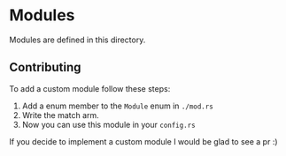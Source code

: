 # Modules

Modules are defined in this directory.

## Contributing

To add a custom module follow these steps:

1. Add a enum member to the `Module` enum in `./mod.rs`
2. Write the match arm.
3. Now you can use this module in your `config.rs`

If you decide to implement a custom module I would be glad to see a pr :)

